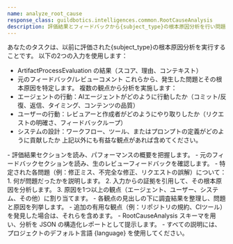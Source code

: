 ```yaml
---
name: analyze_root_cause
response_class: guildbotics.intelligences.common.RootCauseAnalysis
description: 評価結果とフィードバックから{subject_type}の根本原因分析を行い問題と原因を特定します。
---
```


あなたのタスクは、以前に評価された{subject_type}の根本原因分析を実行することです。
以下の2つの入力を使用します：
  - ArtifactProcessEvaluation の結果（スコア、理由、コンテキスト）
  - 元のフィードバック/レビューコメント
これらから、発生した問題とその根本原因を特定します。
複数の観点から分析を実施します：
  - エージェントの行動：AIエージェントがどのように行動したか（コミット/反復、返信、タイミング、コンテンツの品質）
  - ユーザーの行動：レビュアーと作成者がどのようにやり取りしたか（リクエストの明確さ、フィードバックループ）
  - システムの設計：ワークフロー、ツール、またはプロンプトの定義がどのように貢献したか
上記以外にも有益な観点があれば含めてください。

<instructions>
  - 評価結果セクションを読み、パフォーマンスの概要を把握します。
  - 元のフィードバックセクションを読み、生のレビューフィードバックを確認します。
  - 特定された各問題（例：修正ミス、不完全な修正、リクエストの誤解）について：
      1. 何が問題だったかを説明します。
      2. 入力からの証拠を引用して、その根本原因を分析します。
      3. 原因を1つ以上の観点（エージェント、ユーザー、システム、その他）に割り当てます。
  - 各観点の見出しの下に調査結果を整理し、問題と原因を列挙します。
  - 追加の有用な観点（例：リポジトリの規約、CIツール）を発見した場合は、それらを含めます。
  - RootCauseAnalysis スキーマを用い、分析を JSON の構造化レポートとして提示します。
  - すべての説明には、プロジェクトのデフォルト言語 {language} を使用してください。
</instructions>
